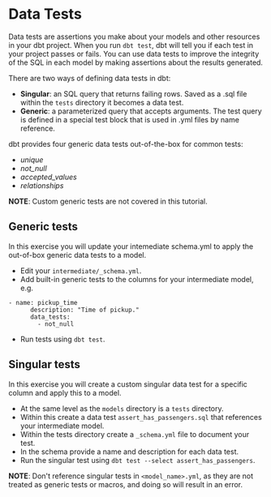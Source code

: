 # Data Tests

Data tests are assertions you make about your models and other resources in your dbt project. When you run `dbt test`, dbt will tell you if each test in your project passes or fails. You can use data tests to improve the integrity of the SQL in each model by making assertions about the results generated.

There are two ways of defining data tests in dbt:
- **Singular**: an SQL query that returns failing rows. Saved as a .sql file within the `tests` directory it becomes a data test.
- **Generic**: a parameterized query that accepts arguments. The test query is defined in a special test block that is used in .yml files by name reference.

dbt provides four generic data tests out-of-the-box for common tests:
- *unique*
- *not_null*
- *accepted_values*
- *relationships*

**NOTE**: Custom generic tests are not covered in this tutorial.

## Generic tests

In this exercise you will update your intemediate schema.yml to apply the out-of-box generic data tests to a model.

- Edit your `intermediate/_schema.yml`.
- Add built-in generic tests to the columns for your intermediate model, e.g.

```
- name: pickup_time
      description: "Time of pickup."
      data_tests:
        - not_null
```
- Run tests using `dbt test`.

## Singular tests

In this exercise you will create a custom singular data test for a specific column and apply this to a model.

- At the same level as the `models` directory is a `tests` directory.
- Within this create a data test `assert_has_passengers.sql` that references your intermediate model.
- Within the tests directory create a `_schema.yml` file to document your test.
- In the schema provide a name and description for each data test.
- Run the singular test using `dbt test --select assert_has_passengers`.

**NOTE**: Don't reference singular tests in `<model_name>.yml`, as they are not treated as generic tests or macros, and doing so will result in an error.
